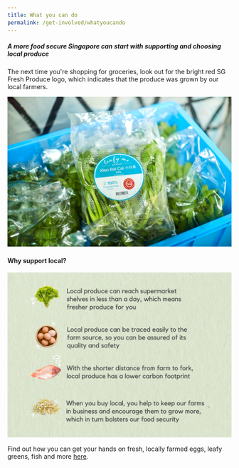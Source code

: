 ```yaml
---
title: What you can do
permalink: /get-involved/whatyoucando
---
```

##### A more food secure Singapore can start with supporting and choosing local produce

The next time you're shopping for groceries, look out for the bright red SG Fresh Produce logo, which indicates that the  produce was grown by our local farmers.

![](/images/meod.jpg)
#### Why support local?

![](/images/supportlocal.png)

Find out how you can get your hands on fresh, locally farmed eggs, leafy greens, fish and more [here](https://www.sfa.gov.sg/fromSGtoSG/where-to-buy).